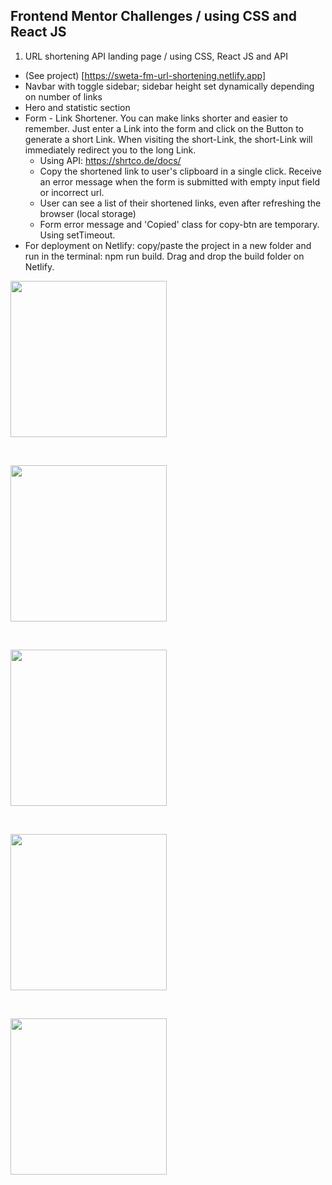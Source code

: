 ## Frontend Mentor Challenges / using CSS and React JS

1. URL shortening API landing page / using CSS, React JS and API

- (See project) [https://sweta-fm-url-shortening.netlify.app]
- Navbar with toggle sidebar; sidebar height set dynamically depending on number of links
- Hero and statistic section
- Form - Link Shortener. You can make links shorter and easier to remember. Just enter a Link into the form and click on the Button to generate a short Link. When visiting the short-Link, the short-Link will immediately redirect you to the long Link.
  - Using API: https://shrtco.de/docs/
  - Copy the shortened link to user's clipboard in a single click. Receive an error message when the form is submitted with empty input field or incorrect url.
  - User can see a list of their shortened links, even after refreshing the browser (local storage)
  - Form error message and 'Copied' class for copy-btn are temporary. Using setTimeout.
- For deployment on Netlify: copy/paste the project in a new folder and run in the terminal: npm run build. Drag and drop the build folder on Netlify.

<p align-items: center>
    <img src='../images/Screenshot-url-shortening-01.png' width='250'>
</p>
<br/>

<p align-items: center>
    <img src='../images/Screenshot-url-shortening-02.png' width='250'>
</p>
<br/>

<p align-items: center>
    <img src='../images/Screenshot-url-shortening-03.png' width='250'>
</p>
<br/>

<p align-items: center>
    <img src='../images/Screenshot-url-shortening-04.png' width='250'>
</p>
<br/>

<p align-items: center>
    <img src='../images/Screenshot-url-shortening-05.png' width='250'>
</p>
<br/>
